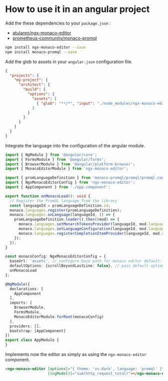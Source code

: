 # How to use it in an angular project
Add the these dependencies to your ``package.json`` :
- [atularen/ngx-monaco-editor](https://github.com/atularen/ngx-monaco-editor)
- [prometheus-community/monaco-promql](https://github.com/prometheus-community/monaco-promql)

```bash
npm install ngx-monaco-editor --save
npm install monaco-promql --save
```

Add the glob to assets in your ``angular.json`` configuration file.

```json
{
  "projects": {
    "my-project": {
      "architect": {
        "build": {
          "options": {
            "assets": [
              { "glob": "**/*", "input": "./node_modules/ngx-monaco-editor/assets/monaco", "output": "./assets/monaco/" }
            ]
          }
        }
      }
    }
  }
}
```

Integrate the language into the configuration of the angular module.

```typescript
import { NgModule } from '@angular/core';
import { FormsModule } from '@angular/forms';
import { BrowserModule } from '@angular/platform-browser';
import { MonacoEditorModule } from 'ngx-monaco-editor';

import { promLanguageDefinition } from 'monaco-promql/promql/promql.contribution';
import { NgxMonacoEditorConfig } from 'ngx-monaco-editor';
import { AppComponent } from './app.component';

export function onMonacoLoad(): void {
  // Register the PromQL language from the library
  const languageId = promLanguageDefinition.id;
  monaco.languages.register(promLanguageDefinition);
  monaco.languages.onLanguage(languageId, () => {
    promLanguageDefinition.loader().then((mod) => {
      monaco.languages.setMonarchTokensProvider(languageId, mod.language);
      monaco.languages.setLanguageConfiguration(languageId, mod.languageConfiguration);
      monaco.languages.registerCompletionItemProvider(languageId, mod.completionItemProvider);
    });
  });
}

const monacoConfig: NgxMonacoEditorConfig = {
  baseUrl: 'assets', // configure base path for monaco editor default: './assets'
  defaultOptions: {scrollBeyondLastLine: false}, // pass default options to be used
  onMonacoLoad
};

@NgModule({
  declarations: [
    AppComponent
  ],
  imports: [
    BrowserModule,
    FormsModule,
    MonacoEditorModule.forRoot(monacoConfig)
  ],
  providers: [],
  bootstrap: [AppComponent]
})
export class AppModule {
}
```

Implements now the editor as simply as using the ``ngx-monaco-editor`` component.

```html
<ngx-monaco-editor [options]="{ theme: 'vs-dark', language: 'promql' }"
                   [(ngModel)]="sum(http_request_total)"></ngx-monaco-editor>
```
